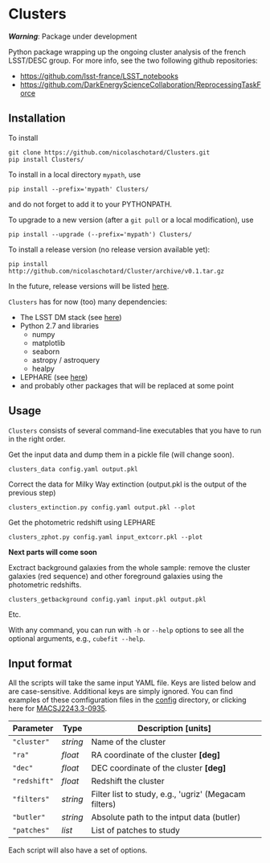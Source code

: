 # Clusters

***Warning***: Package under development

Python package wrapping up the ongoing cluster analysis of the french
LSST/DESC group. For more info, see the two following github
repositories:

- https://github.com/lsst-france/LSST_notebooks
- https://github.com/DarkEnergyScienceCollaboration/ReprocessingTaskForce

## Installation

To install

```
git clone https://github.com/nicolaschotard/Clusters.git
pip install Clusters/
```

To install in a local directory `mypath`, use
```
pip install --prefix='mypath' Clusters/
```
and do not forget to add it to your PYTHONPATH.

To upgrade to a new version (after a `git pull` or a local modification), use
```
pip install --upgrade (--prefix='mypath') Clusters/
```

To install a release version (no release version available yet):

```
pip install http://github.com/nicolaschotard/Cluster/archive/v0.1.tar.gz
```

In the future, release versions will be listed
[here](http://github.com/nicolaschotard/Clusters/releases).

`Clusters` has for now (too) many dependencies:

- The LSST DM stack (see [here](https://developer.lsst.io/build-ci/lsstsw.html))
- Python 2.7 and libraries
  - numpy
  - matplotlib
  - seaborn
  - astropy / astroquery
  - healpy
- LEPHARE (see [here](http://cesam.lam.fr/lephare/lephare.html))
- and probably other packages that will be replaced at some point


Usage
-----

`Clusters` consists of several command-line executables that you have
to run in the right order.

Get the input data and dump them in a pickle file (will change soon).

```
clusters_data config.yaml output.pkl
```

Correct the data for Milky Way extinction (output.pkl is the output of the previous step)

```
clusters_extinction.py config.yaml output.pkl --plot
```

Get the photometric redshift using LEPHARE

```
clusters_zphot.py config.yaml input_extcorr.pkl --plot
```

**Next parts will come soon**

Exctract background galaxies from the whole sample: remove the cluster
galaxies (red sequence) and other foreground galaxies using the
photometric redshifts.

```
clusters_getbackground config.yaml input.pkl output.pkl
```

Etc.

With any command, you can run with `-h` or `--help` options to see all the
optional arguments, e.g., `cubefit --help`.

Input format
------------

All the scripts will take the same input YAML file. Keys are listed
below and are case-sensitive. Additional keys are simply ignored. You
can find examples of these comfiguration files in the
[config](https://github.com/nicolaschotard/Clusters/blob/master/configs)
directory, or clicking here for
[MACSJ2243.3-0935](https://github.com/nicolaschotard/Clusters/blob/master/configs/MACSJ2243.3-0935.yaml).

| Parameter        | Type     | Description [units]                   |
| ---------------- | ------   | ------------------------------------- |
| `"cluster"`      | *string* | Name of the cluster |
| `"ra"`           | *float*  | RA coordinate of the cluster **[deg]** |
| `"dec"`          | *float*  | DEC coordinate of the cluster **[deg]** |
| `"redshift"`     | *float*  | Redshift the cluster |
| `"filters"`     | *string*  | Filter list to study, e.g., 'ugriz' (Megacam filters) |
| `"butler"`     | *string*  | Absolute path to the intput data (butler) |
| `"patches"`     | *list*  | List of patches to study |

Each script will also have a set of options.